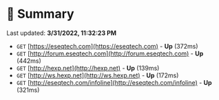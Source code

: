 # 📖 Summary
Last updated: **3/31/2022, 11:32:23 PM**

- `GET` [https://eseqtech.com](https://eseqtech.com) - **Up** (372ms)
- `GET` [http://forum.eseqtech.com](http://forum.eseqtech.com) - **Up** (442ms)
- `GET` [http://hexp.net](http://hexp.net) - **Up** (139ms)
- `GET` [http://ws.hexp.net](http://ws.hexp.net) - **Up** (172ms)
- `GET` [http://eseqtech.com/infoline](http://eseqtech.com/infoline) - **Up** (321ms)
